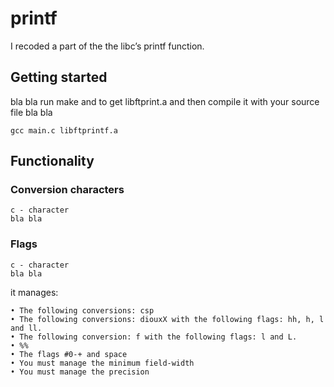 # printf
I recoded a part of the the libc’s printf function.

## Getting started
bla bla run make and to get libftprint.a and then compile it with your source file bla bla
```
gcc main.c libftprintf.a
```

## Functionality
### Conversion characters
```
c - character
bla bla
```
### Flags
```
c - character
bla bla
```
it manages:
```
• The following conversions: csp
• The following conversions: diouxX with the following flags: hh, h, l and ll.
• The following conversion: f with the following flags: l and L.
• %%
• The flags #0-+ and space
• You must manage the minimum field-width
• You must manage the precision
```
